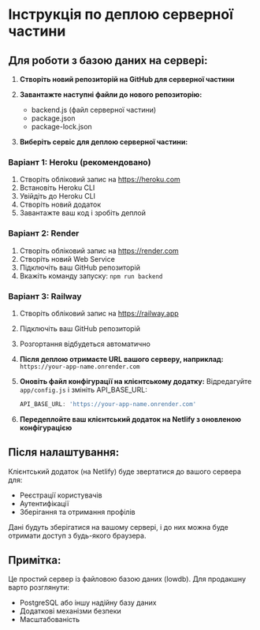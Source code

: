 # Інструкція по деплою серверної частини

## Для роботи з базою даних на сервері:

1. **Створіть новий репозиторій на GitHub для серверної частини**

2. **Завантажте наступні файли до нового репозиторію:**
   - backend.js (файл серверної частини)
   - package.json
   - package-lock.json

3. **Виберіть сервіс для деплою серверної частини:**

### Варіант 1: Heroku (рекомендовано)
1. Створіть обліковий запис на https://heroku.com
2. Встановіть Heroku CLI
3. Увійдіть до Heroku CLI
4. Створіть новий додаток
5. Завантажте ваш код і зробіть деплой

### Варіант 2: Render
1. Створіть обліковий запис на https://render.com
2. Створіть новий Web Service
3. Підключіть ваш GitHub репозиторій
4. Вкажіть команду запуску: `npm run backend`

### Варіант 3: Railway
1. Створіть обліковий запис на https://railway.app
2. Підключіть ваш GitHub репозиторій
3. Розгортання відбудеться автоматично

4. **Після деплою отримаєте URL вашого серверу, наприклад:**
   `https://your-app-name.onrender.com`

5. **Оновіть файл конфігурації на клієнтському додатку:**
   Відредагуйте `app/config.js` і змініть API_BASE_URL:
   ```javascript
   API_BASE_URL: 'https://your-app-name.onrender.com'
   ```

6. **Передеплойте ваш клієнтський додаток на Netlify з оновленою конфігурацією**

## Після налаштування:

Клієнтський додаток (на Netlify) буде звертатися до вашого сервера для:
- Реєстрації користувачів
- Аутентифікації
- Зберігання та отримання профілів

Дані будуть зберігатися на вашому сервері, і до них можна буде отримати доступ з будь-якого браузера.

## Примітка:
Це простий сервер із файловою базою даних (lowdb). Для продакшну варто розглянути:
- PostgreSQL або іншу надійну базу даних
- Додаткові механізми безпеки
- Масштабованість